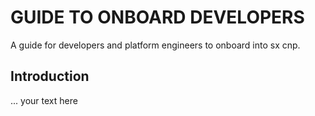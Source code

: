 # GUIDE TO ONBOARD DEVELOPERS 

A guide for developers and platform engineers to onboard into sx cnp.

## Introduction

... your text here